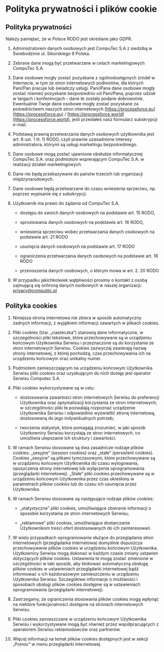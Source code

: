 # Polityka prywatności i plików cookie

## Polityka prywatności

Należy pamiętać, że w Polsce RODO jest określane jako GDPR.

1. Administratorem danych osobowych jest CompuTec S.A z siedzibą w Świebodzinie ul. Sikorskiego 9 Polska.

2. Zebrane dane mogą być przetwarzane w celach marketingowych CompuTec S.A.

3. Dane osobowe mogły zostać pozyskane z ogólnodostępnych źródeł w Internecie, w tym ze stron internetowych podmiotów, dla których Pani/Pan pracuje lub świadczy usługi. Pani/Pana dane osobowe mogły zostać również pozyskane bezpośrednio od Pani/Pana, poprzez udział w targach i konferencjach - dane te zostały podane dobrowolnie. Ewentualnie Twoje dane osobowe mogły zostać pozyskane za pośrednictwem naszych stron internetowych [https://processforce.eu](https://processforce.eu) / [https://processforce.world](https://processforce.world), jeśli przesłałeś nasz formularz subskrypcji e-mail.

4. Podstawą prawną przetwarzania danych osobowych użytkownika jest art. 6 ust. 1 lit. f) RODO, czyli prawnie uzasadnione interesy administratora, którymi są usługi marketingu bezpośredniego.

5. Dane osobowe mogą zostać ujawnione obsłudze informatycznej CompuTec S.A. oraz podmiotom wspierającym CompuTec S.A. w realizacji działań marketingowych.

6. Dane nie będą przekazywane do państw trzecich lub organizacji międzynarodowych.

7. Dane osobowe będą przetwarzane do czasu wniesienia sprzeciwu, np. poprzez wypisanie się z subskrypcji.

8. Użytkownik ma prawo do żądania od CompuTec S.A.

    - dostępu do swoich danych osobowych na podstawie art. 15 RODO,

    - sprostowania danych osobowych na podstawie art. 16 RODO,

    - wniesienia sprzeciwu wobec przetwarzania danych osobowych na podstawie art. 21 RODO

    - usunięcia danych osobowych na podstawie art. 17 RODO

    - ograniczenia przetwarzania danych osobowych na podstawie art. 18 RODO

    - przenoszenia danych osobowych, o którym mowa w art. 2. 20 RODO

9. W przypadku jakichkolwiek wątpliwości prosimy o kontakt z osobą zajmującą się ochroną danych osobowych w naszej organizacji: [privacy@computec.pl](mailto:privacy@computec.pl)

## Polityka cookies

1. Niniejsza strona internetowa nie zbiera w sposób automatyczny żadnych informacji, z wyjątkiem informacji zawartych w plikach cookies.

2. Pliki cookies (tzw. „ciasteczka”) stanowią dane informatyczne, w szczególności pliki tekstowe, które przechowywane są w urządzeniu końcowym Użytkownika Serwisu i przeznaczone są do korzystania ze stron internetowych Serwisu. Cookies zazwyczaj zawierają nazwę strony internetowej, z której pochodzą, czas przechowywania ich na urządzeniu końcowym oraz unikalny numer.

3. Podmiotem zamieszczającym na urządzeniu końcowym Użytkownika Serwisu pliki cookies oraz uzyskującym do nich dostęp jest operator Serwisu Computec S.A.

4. Pliki cookies wykorzystywane są w celu:

    - dostosowania zawartości stron internetowych Serwisu do preferencji Użytkownika oraz optymalizacji korzystania ze stron internetowych; w szczególności pliki te pozwalają rozpoznać urządzenie Użytkownika Serwisu i odpowiednio wyświetlić stronę internetową, dostosowaną do jego indywidualnych potrzeb;

    - tworzenia statystyk, które pomagają zrozumieć, w jaki sposób Użytkownicy Serwisu korzystają ze stron internetowych, co umożliwia ulepszanie ich struktury i zawartości.

5. W ramach Serwisu stosowane są dwa zasadnicze rodzaje plików cookies: „sesyjne” (session cookies) oraz „stałe” (persistent cookies). Cookies „sesyjne” są plikami tymczasowymi, które przechowywane są w urządzeniu końcowym Użytkownika do czasu wylogowania, opuszczenia strony internetowej lub wyłączenia oprogramowania (przeglądarki internetowej). „Stałe” pliki cookies przechowywane są w urządzeniu końcowym Użytkownika przez czas określony w parametrach plików cookies lub do czasu ich usunięcia przez Użytkownika.

6. W ramach Serwisu stosowane są następujące rodzaje plików cookies:

    - „statystyczne” pliki cookies, umożliwiające zbieranie informacji o sposobie korzystania ze stron internetowych Serwisu;

    - „reklamowe” pliki cookies, umożliwiające dostarczanie Użytkownikom treści ofert dostosowanych do ich zainteresowań.

7. W wielu przypadkach oprogramowanie służące do przeglądania stron internetowych (przeglądarka internetowa) domyślnie dopuszcza przechowywanie plików cookies w urządzeniu końcowym Użytkownika. Użytkownicy Serwisu mogą dokonać w każdym czasie zmiany ustawień dotyczących plików cookies. Ustawienia te mogą zostać zmienione w szczególności w taki sposób, aby blokować automatyczną obsługę plików cookies w ustawieniach przeglądarki internetowej bądź informować o ich każdorazowym zamieszczeniu w urządzeniu Użytkownika Serwisu. Szczegółowe informacje o możliwości i sposobach obsługi plików cookies dostępne są w ustawieniach oprogramowania (przeglądarki internetowej).

8. Zastrzegamy, że ograniczenia stosowania plików cookies mogą wpłynąć na niektóre funkcjonalności dostępne na stronach internetowych Serwisu.

9. Pliki cookies zamieszczane w urządzeniu końcowym Użytkownika Serwisu i wykorzystywane mogą być również przez współpracujących z operatorem Serwisu reklamodawców oraz partnerów.

10. Więcej informacji na temat plików cookies dostępnych jest w sekcji „Pomoc” w menu przeglądarki internetowej.
